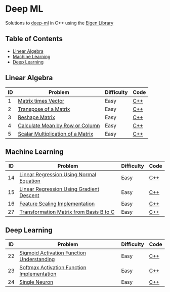 # Deep ML

Solutions to [deep-ml](https://www.deep-ml.com/) in C++ using the [Eigen Library](https://eigen.tuxfamily.org/)

## Table of Contents

- [Linear Algebra](#linear-algebra)
- [Machine Learning](#machine-learning)
- [Deep Learning](#deep-learning)

## Linear Algebra

| ID |  Problem | Difficulty | Code |
|----|-----|------------|------|
| 1  | [Matrix times Vector](https://www.deep-ml.com/problem/Matrix%20times%20Vector) | Easy | [C++](/easy/matrix_dot_vector.cpp) |
| 2  | [Transpose of a Matrix](https://www.deep-ml.com/problem/Transpose%20of%20a%20Matrix) | Easy | [C++](easy/transpose.cpp) |
| 3  | [Reshape Matrix](https://www.deep-ml.com/problem/Reshape%20Matrix) | Easy | [C++](easy/reshape.cpp) |
| 4  | [Calculate Mean by Row or Column](https://www.deep-ml.com/problem/Calculate%20Mean%20by%20Row%20or%20Column) | Easy | [C++](easy/calculate_matrix_mean.cpp) |
| 5  | [Scalar Multiplication of a Matrix](https://www.deep-ml.com/problem/Scalar%20Multiplication%20of%20a%20Matrix) | Easy | [C++](easy/scalar_multiply.cpp) |

## Machine Learning

| ID |  Problem | Difficulty | Code |
|----|-----|------------|------|
| 14 | [Linear Regression Using Normal Equation](https://www.deep-ml.com/problem/Linear%20Regression%20Using%20Normal%20Equation) | Easy | [C++](/easy/linear_regression_using_normal_equation.cpp) |
| 15 | [Linear Regression Using Gradient Descent](https://www.deep-ml.com/problem/Linear%20Regression%20Using%20Gradient%20Descent) | Easy | [C++](/easy/linear_regression_using_gradient_descent.cpp) |
| 16 | [Feature Scaling Implementation](https://www.deep-ml.com/problem/Feature%20Scaling%20Implementation) | Easy | [C++](/easy/feature_scaling.cpp) |
| 27 | [Transformation Matrix from Basis B to C](https://www.deep-ml.com/problem/Transformation%20Matrix%20from%20Basis%20B%20to%20C) | Easy | [C++](/easy/transform_basis.cpp) |

## Deep Learning

| ID |  Problem | Difficulty | Code |
|----|-----|------------|------|
| 22 | [Sigmoid Activation Function Understanding](https://www.deep-ml.com/problem/Sigmoid%20Activation%20Function%20Understanding) | Easy | [C++](/easy/sigmoid.cpp) |
| 23 | [Softmax Activation Function Implementation](https://www.deep-ml.com/problem/Softmax%20Activation%20Function%20Implementation) | Easy | [C++](/easy/softmax.cpp) |
| 24 | [Single Neuron](https://www.deep-ml.com/problem/Single%20Neuron) | Easy | [C++](/easy/single_neuron.cpp) |
